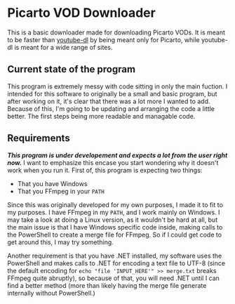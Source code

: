 # Picarto VOD Downloader
This is a basic downloader made for downloading Picarto VODs. It is meant to be faster than [youtube-dl](https://github.com/ytdl-org/youtube-dl "youtube-dl") by being meant only for Picarto, while youtube-dl is meant for a wide range of sites.

## Current state of the program
This program is extremely messy with code sitting in only the main fuction. I intended for this software to originally be a small and basic program, but after working on it, it's clear that there was a lot more I wanted to add. Because of this, I'm going to be updating and arranging the code a little better. The first steps being more readable and managable code.

## Requirements
***This program is under developement and expects a lot from the user right now.*** I want to emphasize this encase you start wondering why it doesn't work when you run it. First of, this program is expecting two things: 
- That you have Windows
- That you FFmpeg in your `PATH`

Since this was originally developed for my own purposes, I made it to fit to my purposes. I have FFmpeg in my `PATH`, and I work mainly on Windows. I may take a look at doing a Linux version, as it wouldn't be hard at all, but the main issue is that I have Windows specific code inside, making calls to the PowerShell to create a merge file for FFmpeg. So if I could get code to get around this, I may try something.

Another requirement is that you have .NET installed, my software uses the PowerShell and makes calls to .NET for encoding a text file to UTF-8 (since the default encoding for `echo "file 'INPUT_HERE'" >> merge.txt` breaks FFmpeg quite abruptly), so because of that, you will need .NET until I can find a better method (more than likely having the merge file generate internally without PowerShell.)
